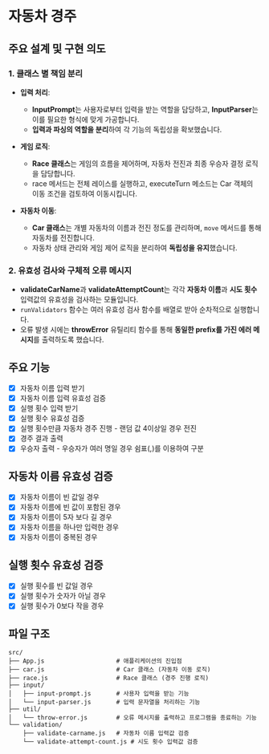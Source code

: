 # 자동차 경주

## 주요 설계 및 구현 의도

### 1. 클래스 별 책임 분리

- **입력 처리**:

  - **InputPrompt**는 사용자로부터 입력을 받는 역할을 담당하고, **InputParser**는 이를 필요한 형식에 맞게 가공합니다.
  - **입력과 파싱의 역할을 분리**하여 각 기능의 독립성을 확보했습니다.

- **게임 로직**:

  - **Race 클래스**는 게임의 흐름을 제어하며, 자동차 전진과 최종 우승자 결정 로직을 담당합니다.
  - race 메서드는 전체 레이스를 실행하고, executeTurn 메소드는 Car 객체의 이동 조건을 검토하여 이동시킵니다.

- **자동차 이동**:
  - **Car 클래스**는 개별 자동차의 이름과 전진 정도를 관리하며, `move` 메서드를 통해 자동차를 전진합니다.
  - 자동차 상태 관리와 게임 제어 로직을 분리하여 **독립성을 유지**했습니다.

### 2. 유효성 검사와 구체적 오류 메시지

- **validateCarName**과 **validateAttemptCount**는 각각 **자동차 이름**과 **시도 횟수** 입력값의 유효성을 검사하는 모듈입니다.
- `runValidators` 함수는 여러 유효성 검사 함수를 배열로 받아 순차적으로 실행합니다.
- 오류 발생 시에는 **throwError** 유틸리티 함수를 통해 **동일한 prefix를 가진 에러 메시지**를 출력하도록 했습니다.

## 주요 기능

- [x] 자동차 이름 입력 받기
- [x] 자동차 이름 입력 유효성 검증
- [x] 실행 횟수 입력 받기
- [x] 실행 횟수 유효성 검증
- [x] 실행 횟수만큼 자동차 경주 진행 - 랜덤 값 4이상일 경우 전진
- [x] 경주 결과 출력
- [x] 우승자 출력 - 우승자가 여러 명일 경우 쉼표(,)를 이용하여 구분

## 자동차 이름 유효성 검증

- [x] 자동차 이름이 빈 값일 경우
- [x] 자동차 이름에 빈 값이 포함된 경우
- [x] 자동차 이름이 5자 보다 길 경우
- [x] 자동차 이름을 하나만 입력한 경우
- [x] 자동차 이름이 중복된 경우

## 실행 횟수 유효성 검증

- [x] 실행 횟수를 빈 값일 경우
- [x] 실행 횟수가 숫자가 아닐 경우
- [x] 실행 횟수가 0보다 작을 경우

## 파일 구조

```
src/
├── App.js                    # 애플리케이션의 진입점
├── car.js                    # Car 클래스 (자동차 이동 로직)
├── race.js                   # Race 클래스 (경주 진행 로직)
├── input/
│   ├── input-prompt.js       # 사용자 입력을 받는 기능
│   └── input-parser.js       # 입력 문자열을 처리하는 기능
├── util/
│   └── throw-error.js        # 오류 메시지를 출력하고 프로그램을 종료하는 기능
└── validation/
    ├── validate-carname.js   # 자동차 이름 입력값 검증
    └── validate-attempt-count.js # 시도 횟수 입력값 검증
```
